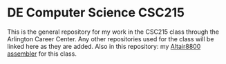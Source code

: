 # DE Computer Science CSC215
This is the general repository for my work in the CSC215 class through the Arlington Career Center. Any other repositories used for the class will be linked here as they are added. Also in this repository: my [Altair8800 assembler](assembler/README.md#what-is-this) for this class.